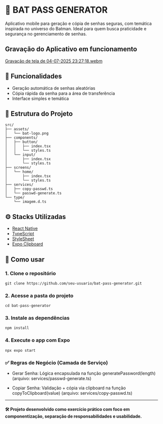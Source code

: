 # 🦇 BAT PASS GENERATOR 

Aplicativo mobile para geração e cópia de senhas seguras, com temática inspirada no universo do Batman. Ideal para quem busca praticidade e segurança no gerenciamento de senhas.

## Gravação do Aplicativo em funcionamento
[Gravação de tela de 04-07-2025 23:27:18.webm](https://github.com/user-attachments/assets/d31e8d81-136e-4480-8874-84a5da8980a4)


## 📱 Funcionalidades
- Geração automática de senhas aleatórias
- Cópia rápida da senha para a área de transferência
- Interface simples e temática

## 🧱 Estrutura do Projeto
```
src/
├── assets/
│   └── bat-logo.png
├── components/
│   ├── button/
│   │   ├── index.tsx
│   │   └── styles.ts
│   └── input/
│       ├── index.tsx
│       └── styles.ts
├── screens/
│   └── home/
│       ├── index.tsx
│       └── styles.ts
├── services/
│   ├── copy-passwd.ts
│   └── passwd-generate.ts
└── type/
    └── imagem.d.ts
```

## ⚙️ Stacks Utilizadas
- [React Native](https://reactnative.dev/)
- [TypeScript](https://www.typescriptlang.org/docs/handbook/typescript-in-5-minutes.html)
- [StyleSheet](https://reactnative.dev/docs/stylesheet)
- [Expo Clipboard](https://docs.expo.dev/versions/latest/sdk/clipboard/)

## 🚀 Como usar

### 1. Clone o repositório
```
git clone https://github.com/seu-usuario/bat-pass-generator.git
```

### 2. Acesse a pasta do projeto
```
cd bat-pass-generator
```

### 3. Instale as dependências
```
npm install
```

### 4. Execute o app com Expo
```
npx expo start
```

### ✅ Regras de Negócio (Camada de Serviço)
- Gerar Senha: Lógica encapsulada na função generatePassword(length) (arquivo: services/passwd-generate.ts)

- Copiar Senha: Validação + cópia via clipboard na função copyToClipboard(value) (arquivo: services/copy-passwd.ts)

___

#### 🛠 Projeto desenvolvido como exercício prático com foco em componentização, separação de responsabilidades e usabilidade.

